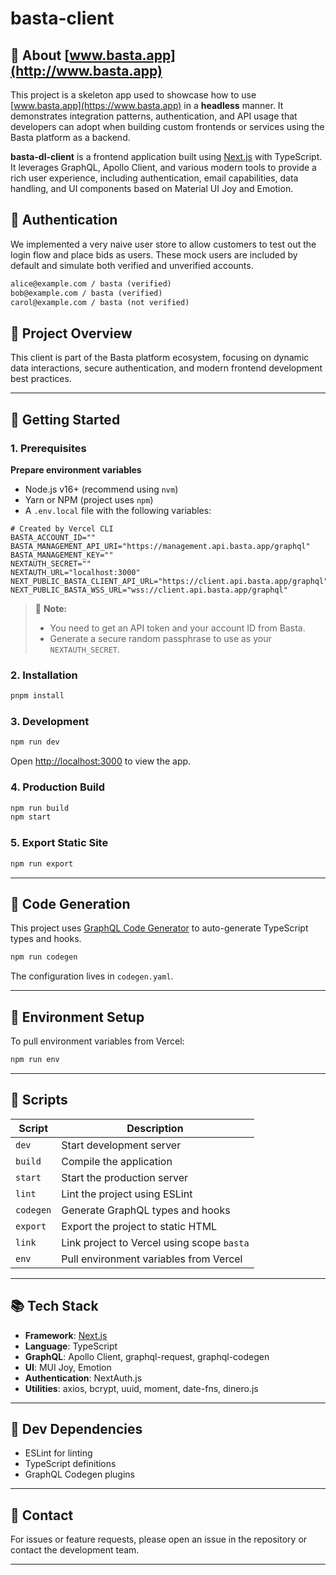 # basta-client

## 🧱 About [www.basta.app](http://www.basta.app)

This project is a skeleton app used to showcase how to use [www.basta.app](https://www.basta.app) in a **headless** manner. It demonstrates integration patterns, authentication, and API usage that developers can adopt when building custom frontends or services using the Basta platform as a backend.

**basta-dl-client** is a frontend application built using [Next.js](https://nextjs.org/) with TypeScript. It leverages GraphQL, Apollo Client, and various modern tools to provide a rich user experience, including authentication, email capabilities, data handling, and UI components based on Material UI Joy and Emotion.

## 🔐 Authentication

We implemented a very naive user store to allow customers to test out the login flow and place bids as users. These mock users are included by default and simulate both verified and unverified accounts.

```txt
alice@example.com / basta (verified)
bob@example.com / basta (verified)
carol@example.com / basta (not verified)
```

## 📆 Project Overview

This client is part of the Basta platform ecosystem, focusing on dynamic data interactions, secure authentication, and modern frontend development best practices.

---

## 🚀 Getting Started

### 1. Prerequisites

**Prepare environment variables**

- Node.js v16+ (recommend using `nvm`)
- Yarn or NPM (project uses `npm`)
- A `.env.local` file with the following variables:

```env
# Created by Vercel CLI
BASTA_ACCOUNT_ID=""
BASTA_MANAGEMENT_API_URI="https://management.api.basta.app/graphql"
BASTA_MANAGEMENT_KEY=""
NEXTAUTH_SECRET=""
NEXTAUTH_URL="localhost:3000"
NEXT_PUBLIC_BASTA_CLIENT_API_URL="https://client.api.basta.app/graphql"
NEXT_PUBLIC_BASTA_WSS_URL="wss://client.api.basta.app/graphql"
```

> 🔐 **Note:**
>
> - You need to get an API token and your account ID from Basta.
> - Generate a secure random passphrase to use as your `NEXTAUTH_SECRET`.

### 2. Installation

```bash
pnpm install
```

### 3. Development

```bash
npm run dev
```

Open [http://localhost:3000](http://localhost:3000) to view the app.

### 4. Production Build

```bash
npm run build
npm start
```

### 5. Export Static Site

```bash
npm run export
```

---

## 📱 Code Generation

This project uses [GraphQL Code Generator](https://the-guild.dev/graphql/codegen) to auto-generate TypeScript types and hooks.

```bash
npm run codegen
```

The configuration lives in `codegen.yaml`.

---

## 🔐 Environment Setup

To pull environment variables from Vercel:

```bash
npm run env
```

---

## 🔧 Scripts

| Script    | Description                                |
| --------- | ------------------------------------------ |
| `dev`     | Start development server                   |
| `build`   | Compile the application                    |
| `start`   | Start the production server                |
| `lint`    | Lint the project using ESLint              |
| `codegen` | Generate GraphQL types and hooks           |
| `export`  | Export the project to static HTML          |
| `link`    | Link project to Vercel using scope `basta` |
| `env`     | Pull environment variables from Vercel     |

---

## 📚 Tech Stack

- **Framework**: [Next.js](https://nextjs.org/)
- **Language**: TypeScript
- **GraphQL**: Apollo Client, graphql-request, graphql-codegen
- **UI**: MUI Joy, Emotion
- **Authentication**: NextAuth.js
- **Utilities**: axios, bcrypt, uuid, moment, date-fns, dinero.js

---

## 🧪 Dev Dependencies

- ESLint for linting
- TypeScript definitions
- GraphQL Codegen plugins

---

## 📩 Contact

For issues or feature requests, please open an issue in the repository or contact the development team.

---
